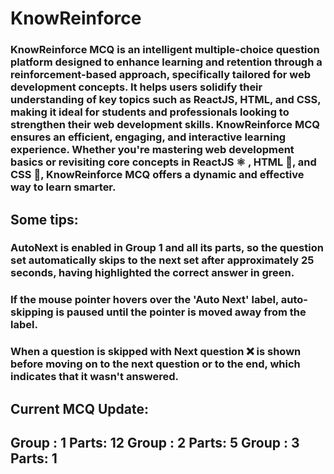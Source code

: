 # KnowReinforce

### KnowReinforce MCQ is an intelligent multiple-choice question platform designed to enhance learning and retention through a reinforcement-based approach, specifically tailored for web development concepts. It helps users solidify their understanding of key topics such as ReactJS, HTML, and CSS, making it ideal for students and professionals looking to strengthen their web development skills. KnowReinforce MCQ ensures an efficient, engaging, and interactive learning experience. Whether you're mastering web development basics or revisiting core concepts in ReactJS ⚛️ , HTML  📄, and CSS  🎨, KnowReinforce MCQ offers a dynamic and effective way to learn smarter.

## Some tips:

### AutoNext is enabled in Group 1 and all its parts, so the question set automatically skips to the next set after approximately 25 seconds, having highlighted the correct answer in green. 

### If the mouse pointer hovers over the 'Auto Next' label, auto-skipping is paused until the pointer is moved away from the label.

### When a question is skipped with Next question ❌ is shown before moving on to the next question or to the end, which indicates that it wasn't answered. 

Current MCQ Update: 
------------------------
Group : 1     Parts: 12
Group : 2     Parts: 5
Group : 3     Parts: 1
------------------------


